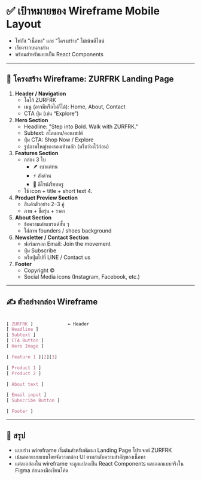 # ✅ เป้าหมายของ Wireframe Mobile Layout

- โฟกัส "เนื้อหา" และ "โครงสร้าง" ไม่เน้นดีไซน์
- เรียงจากบนลงล่าง
- พร้อมสำหรับแยกเป็น React Components

---

## 🧩 โครงสร้าง Wireframe: ZURFRK Landing Page

1. **Header / Navigation**
   - โลโก้ ZURFRK
   - เมนู (อาจมีหรือไม่ก็ได้): Home, About, Contact
   - CTA ปุ่ม (เช่น “Explore”)
2. **Hero Section**
   - Headline: "Step into Bold. Walk with ZURFRK."
   - Subtext: สโลแกน/คอนเซปต์
   - ปุ่ม CTA: Shop Now / Explore
   - รูปภาพใหญ่ของรองเท้าหลัก (หรือว่างไว้ก่อน)
3. **Features Section**
   - กล่อง 3 ใบ
     - 🪶 เบาแต่ทน
     - ⚡ ส่งด่วน
     - 🧍 ดีไซน์เรียบหรู
   - ใช้ icon + title + short text 4.
4. **Product Preview Section**
   - สินค้าตัวอย่าง 2–3 คู่
   - ภาพ + ชื่อรุ่น + ราคา
5. **About Section**
   - ข้อความเล่าแบรนด์สั้น ๆ
   - ใส่ภาพ founders / shoes background
6. **Newsletter / Contact Section**
   - ฟอร์มกรอก Email: Join the movement
   - ปุ่ม Subscribe
   - หรือปุ่มไปที่ LINE / Contact us
7. **Footer**
   - Copyright ©
   - Social Media icons (Instagram, Facebook, etc.)

---

## ✍️ ตัวอย่างกล่อง Wireframe

```CSS

[ ZURFRK ]             ← Header
[ Headline ]
[ Subtext ]
[ CTA Button ]
[ Hero Image ]

[ Feature 1 ][2][3]

[ Product 1 ]
[ Product 2 ]

[ About text ]

[ Email input ]
[ Subscribe Button ]

[ Footer ]

```

---

## 📌 สรุป

- แบบร่าง wireframe เริ่มต้นสำหรับพัฒนา Landing Page โปรเจกต์ ZURFRK
- เน้นออกแบบแบบโดยจัดวางกล่อง UI ตามลำดับความสำคัญของเนื้อหา
- แต่ละกล่องใน wireframe จะถูกแปลงเป็น React Components และออกแบบจริงใน Figma ก่อนลงมือเขียนโค้ด
